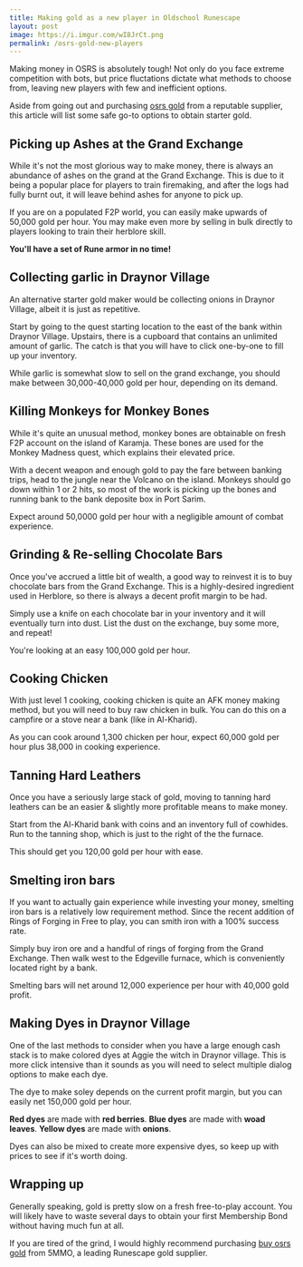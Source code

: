 ```yaml
---
title: Making gold as a new player in Oldschool Runescape
layout: post
image: https://i.imgur.com/wI8JrCt.png
permalink: /osrs-gold-new-players
---
```


Making money in OSRS is absolutely tough! Not only do you face extreme competition with bots, but price fluctations dictate what methods to choose from, leaving new players with few and inefficient options.

Aside from going out and purchasing [osrs gold](https://www.5mmo.com/osrs-gold/) from a reputable supplier, this article will list some safe go-to options to obtain starter gold.


## Picking up Ashes at the Grand Exchange

While it's not the most glorious way to make money, there is always an abundance of ashes on the grand at the Grand Exchange. This is due to it being a popular place for players to train firemaking, and after the logs had fully burnt out, it will leave behind ashes for anyone to pick up.

If you are on a populated F2P world, you can easily make upwards of 50,000 gold per hour. You may make even more by selling in bulk directly to players looking to train their herblore skill.

**You'll have a set of Rune armor in no time!**

## Collecting garlic in Draynor Village

An alternative starter gold maker would be collecting onions in Draynor Village, albeit it is just as repetitive.

Start by going to the quest starting location to the east of the bank within Draynor Village. Upstairs, there is a cupboard that contains an unlimited amount of garlic. The catch is that you will have to click one-by-one to fill up your inventory.

While garlic is somewhat slow to sell on the grand exchange, you should make between 30,000-40,000 gold per hour, depending on its demand.

## Killing Monkeys for Monkey Bones

While it's quite an unusual method, monkey bones are obtainable on fresh F2P account on the island of Karamja. These bones are used for the Monkey Madness quest, which explains their elevated price.

With a decent weapon and enough gold to pay the fare between banking trips, head to the jungle near the Volcano on the island. Monkeys should go down within 1 or 2 hits, so most of the work is picking up the bones and running bank to the bank deposite box in Port Sarim.

Expect around 50,0000 gold per hour with a negligible amount of combat experience.

## Grinding & Re-selling Chocolate Bars

Once you've accrued a little bit of wealth, a good way to reinvest it is to buy chocolate bars from the Grand Exchange. This is a highly-desired ingredient used in Herblore, so there is always a decent profit margin to be had.

Simply use a knife on each chocolate bar in your inventory and it will eventually turn into dust. List the dust on the exchange, buy some more, and repeat!

You're looking at an easy 100,000 gold per hour.

## Cooking Chicken

With just level 1 cooking, cooking chicken is quite an AFK money making method, but you will need to buy raw chicken in bulk. You can do this on a campfire or a stove near a bank (like in Al-Kharid).

As you can cook around 1,300 chicken per hour, expect 60,000 gold per hour plus 38,000 in cooking experience.

## Tanning Hard Leathers

Once you have a seriously large stack of gold, moving to tanning hard leathers can be an easier & slightly more profitable means to make money.

Start from the Al-Kharid bank with coins and an inventory full of cowhides. Run to the tanning shop, which is just to the right of the the furnace.

This should get you 120,00 gold per hour with ease.

## Smelting iron bars

If you want to actually gain experience while investing your money, smelting iron bars is a relatively low requirement method. Since the recent addition of Rings of Forging in Free to play, you can smith iron with a 100% success rate.

Simply buy iron ore and a handful of rings of forging from the Grand Exchange. Then walk west to the Edgeville furnace, which is conveniently located right by a bank.

Smelting bars will net around 12,000 experience per hour with 40,000 gold profit.

## Making Dyes in Draynor Village

One of the last methods to consider when you have a large enough cash stack is to make colored dyes at Aggie the witch in Draynor village. This is more click intensive than it sounds as you will need to select multiple dialog options to make each dye.

The dye to make soley depends on the current profit margin, but you can easily net 150,000 gold per hour.

**Red dyes** are made with **red berries**.
**Blue dyes** are made with **woad leaves**.
**Yellow dyes** are made with **onions**.

Dyes can also be mixed to create more expensive dyes, so keep up with prices to see if it's worth doing.

## Wrapping up

Generally speaking, gold is pretty slow on a fresh free-to-play account. You will likely have to waste several days to obtain your first Membership Bond without having much fun at all.

If you are tired of the grind, I would highly recommend purchasing [buy osrs gold](https://www.5mmo.com/osrs-gold/) from 5MMO, a leading Runescape gold supplier.

